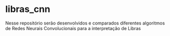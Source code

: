 # libras_cnn
Nesse repositório serão desenvolvidos e comparados diferentes algoritmos de Redes Neurais Convolucionais para a interpretação de Libras
